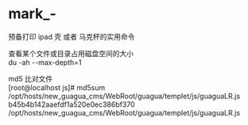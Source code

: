 # mark_-
预备打印 ipad 壳 或者 马克杯的实用命令

查看某个文件或目录占用磁盘空间的大小<br>
du -ah --max-depth=1

md5 比对文件<br> 
[root@localhost js]# md5sum /opt/hosts/new_guagua_cms/WebRoot/guagua/templet/js/guaguaLR.js
b45b4b142aaefdf1a520e0ec386bf370  /opt/hosts/new_guagua_cms/WebRoot/guagua/templet/js/guaguaLR.js
